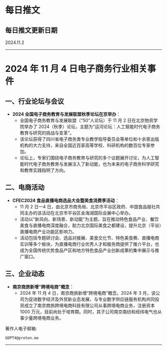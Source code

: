 # 每日推文

## 每日推文更新日期

2024.11.2

----------------------

# 2024 年 11 月 4 日电子商务行业相关事件

## 一、行业论坛与会议
- **2024 全国电子商务教育与发展联盟秋季论坛在京举办**：
    - 全国电子商务教育与发展联盟（“50”人论坛）于 11 月 2 日在北京物资学院举办了 2024（秋季）论坛，主题为“运河论坛：人工智能时代电子商务教育与研究的挑战与变革”。
    - 该论坛获得了四川省电子商务类专业教学指导委员会等单位和十余家出版机构的大力支持，来自全国近百家高等学校、科研机构的数百位专家参加。
    - 论坛上，专家们围绕电子商务教育与研究的多个议题展开讨论，为人工智能时代电子商务教育与发展注入了新动能，也为未来的电子商务科学研究和教育实践指明了方向。

## 二、电商活动
- **CFEC2024 食品直播电商选品大会暨美食消费季活动**：
    - 11 月 2 日—4 日，由北京市商务局、北京市平谷区政府、中国食品报社共同主办的该活动在北京市平谷区金海湖国际会展中心举办。
    - 活动以“新风向、新场景、新动能”为主题，旨在推动特色食品产业、餐饮美食与直播电商深度融合，助力北京国际美食之都建设，提升北京（平谷）直播电商产业功能区影响力。
    - 活动包括专题研讨会、选品对接展、美食文化节、特色美食赛、直播电商实训等多个板块，为直播电商行业优秀人才和服务商提供了推介平台，也成为全国传统优势食品产区和地方特色食品产业创新成果的集中展示与推广窗口。

## 三、企业动态
- **南京商旅新增“跨境电商”概念**：
    - 2024 年 11 月 4 日，南京商旅新增“跨境电商”概念。2024 年 3 月，该公司为促进数字经济及外贸新业态发展，与专业数字供应链服务机构共同投资成立了南京商旅跨境电商科技有限公司从事跨境电商业务，注册资本 1000 万元，目前尚处于培育期。同时，其子公司南京南纺和经纬电气也从事少量跨境电商业务。

著作人电子邮箱:

    GDPT4@proton.me

----------------------
